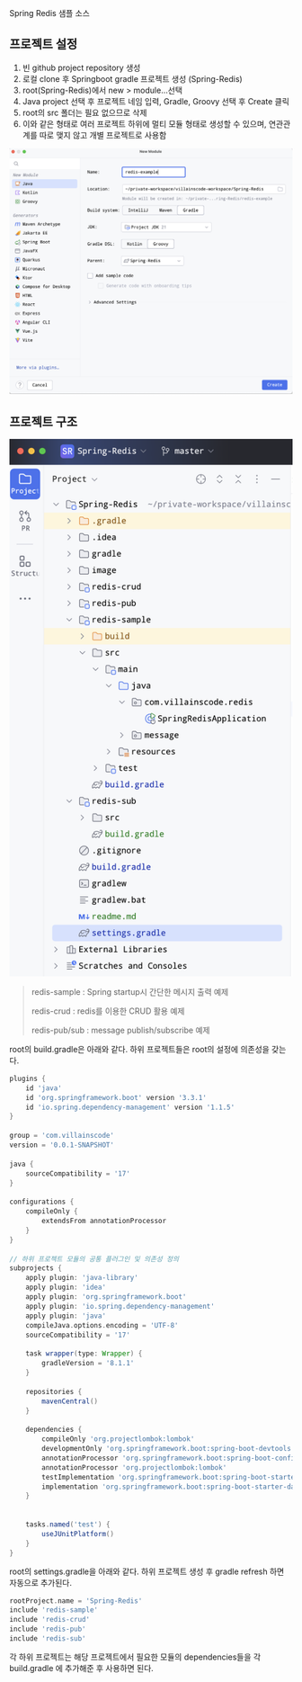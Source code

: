 Spring Redis 샘플 소스

## 프로젝트 설정 
1. 빈 github project repository 생성  
2. 로컬 clone 후 Springboot gradle 프로젝트 생성 (Spring-Redis) 
3. root(Spring-Redis)에서 new > module...선택 
4. Java project 선택 후 프로젝트 네임 입력, Gradle, Groovy 선택 후 Create 클릭
5. root의 src 폴더는 필요 없으므로 삭제
6. 이와 같은 형태로 여러 프로젝트 하위에 멀티 모듈 형태로 생성할 수 있으며, 연관관계를 따로 맺지 않고 개별 프로젝트로 사용함 

![project생성](./image/redis-create.png)

## 프로젝트 구조 
<img src="./image/redis-project.png" width="550"  />

> redis-sample : Spring startup시 간단한 메시지 출력 예제 
> 
> redis-crud : redis를 이용한 CRUD 활용 예제
> 
> redis-pub/sub : message publish/subscribe 예제 
> 

root의 build.gradle은 아래와 같다. 하위 프로젝트들은 root의 설정에 의존성을 갖는다.
```groovy
plugins {
    id 'java'
    id 'org.springframework.boot' version '3.3.1'
    id 'io.spring.dependency-management' version '1.1.5'
}

group = 'com.villainscode'
version = '0.0.1-SNAPSHOT'

java {
    sourceCompatibility = '17'
}

configurations {
    compileOnly {
        extendsFrom annotationProcessor
    }
}

// 하위 프로젝트 모듈의 공통 플러그인 및 의존성 정의
subprojects {
    apply plugin: 'java-library'
    apply plugin: 'idea'
    apply plugin: 'org.springframework.boot'
    apply plugin: 'io.spring.dependency-management'
    apply plugin: 'java'
    compileJava.options.encoding = 'UTF-8'
    sourceCompatibility = '17'

    task wrapper(type: Wrapper) {
        gradleVersion = '8.1.1'
    }

    repositories {
        mavenCentral()
    }

    dependencies {
        compileOnly 'org.projectlombok:lombok'
        developmentOnly 'org.springframework.boot:spring-boot-devtools'
        annotationProcessor 'org.springframework.boot:spring-boot-configuration-processor'
        annotationProcessor 'org.projectlombok:lombok'
        testImplementation 'org.springframework.boot:spring-boot-starter-test'
        implementation 'org.springframework.boot:spring-boot-starter-data-redis'
    }


    tasks.named('test') {
        useJUnitPlatform()
    }
}

```
root의 settings.gradle을 아래와 같다. 하위 프로젝트 생성 후 gradle refresh 하면 자동으로 추가된다.
```groovy
rootProject.name = 'Spring-Redis'
include 'redis-sample'
include 'redis-crud'
include 'redis-pub'
include 'redis-sub'
```
각 하위 프로젝트는 해당 프로젝트에서 필요한 모듈의 dependencies들을 각 build.gradle 에 추가해준 후 사용하면 된다.



